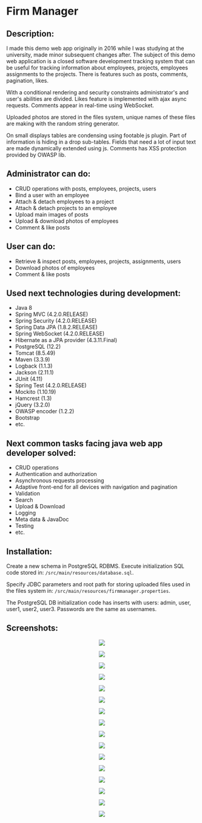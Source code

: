 # Firm Manager 
## Description:
I made this demo web app originally in 2016 while I was studying at the university, made minor subsequent changes after.
The subject of this demo web application is a closed software development tracking system 
that can be useful for tracking information about employees, projects, employees assignments to the projects. 
There is features such as posts, comments, pagination, likes.

With a conditional rendering and security constraints administrator's and user's abilities are divided. 
Likes feature is implemented with ajax async requests. Comments appear in real-time using WebSocket.

Uploaded photos are stored in the files system, unique names of these files are making with the random string generator. 

On small displays tables are condensing using footable js plugin. Part of information is hiding in a drop sub-tables. 
Fields that need a lot of input text are made dynamically extended using js. Comments has XSS protection provided by OWASP lib.

## Administrator can do:
- CRUD operations with posts, employees, projects, users
- Bind a user with an employee
- Attach & detach employees to a project
- Attach & detach projects to an employee
- Upload main images of posts
- Upload & download photos of employees
- Comment & like posts

## User can do:
- Retrieve & inspect posts, employees, projects, assignments, users
- Download photos of employees
- Comment & like posts

## Used next technologies during development:
- Java 8
- Spring MVC (4.2.0.RELEASE)
- Spring Security (4.2.0.RELEASE)
- Spring Data JPA (1.8.2.RELEASE)
- Spring WebSocket (4.2.0.RELEASE)
- Hibernate as a JPA provider (4.3.11.Final)
- PostgreSQL (12.2)
- Tomcat (8.5.49)
- Maven (3.3.9)
- Logback (1.1.3)
- Jackson (2.11.1)
- JUnit (4.11)
- Spring Test (4.2.0.RELEASE)
- Mockito (1.10.19)
- Hamcrest (1.3)
- jQuery (3.2.0)
- OWASP encoder (1.2.2)
- Bootstrap
- etc.
   
## Next common tasks facing java web app developer solved:
- CRUD operations
- Authentication and authorization
- Asynchronous requests processing
- Adaptive front-end for all devices with navigation and pagination
- Validation
- Search
- Upload & Download
- Logging
- Meta data & JavaDoc
- Testing
- etc.

## Installation:

Create a new schema in PostgreSQL RDBMS. Execute initialization SQL code stored in: 
`/src/main/resources/database.sql`.

Specify JDBC parameters and root path for storing uploaded files used in the files system in: 
`/src/main/resources/firmmanager.properties`.

The PostgreSQL DB initialization code has inserts with users: admin, user, user1, user2, user3. 
Passwords are the same as usernames.

## Screenshots:

<p align="center">
  <img src="https://user-images.githubusercontent.com/26651009/88971975-8594e100-d2bd-11ea-8dd2-3b057dadd3a3.png" />
</p>

<p align="center">
  <img src="https://user-images.githubusercontent.com/26651009/88971991-8b8ac200-d2bd-11ea-8063-1afef26191ba.png" />
</p>

<p align="center">
  <img src="https://user-images.githubusercontent.com/26651009/88971995-8ded1c00-d2bd-11ea-8adf-91cbc7abe8b9.png" />
</p>

<p align="center">
  <img src="https://user-images.githubusercontent.com/26651009/88971999-8f1e4900-d2bd-11ea-83d8-36c385de5f33.png" />
</p>

<p align="center">
  <img src="https://user-images.githubusercontent.com/26651009/88972006-90e80c80-d2bd-11ea-9908-6a54ad0e7467.png" />
</p>

<p align="center">
  <img src="https://user-images.githubusercontent.com/26651009/88972009-947b9380-d2bd-11ea-801f-200bb7375b0f.png" />
</p>

<p align="center">
  <img src="https://user-images.githubusercontent.com/26651009/88972020-96dded80-d2bd-11ea-9b09-ac93dedb96dd.png" />
</p>

<p align="center">
  <img src="https://user-images.githubusercontent.com/26651009/88972022-980f1a80-d2bd-11ea-859e-9576038c7135.png" />
</p>

<p align="center">
  <img src="https://user-images.githubusercontent.com/26651009/88972029-9cd3ce80-d2bd-11ea-9bcb-875355bceb3e.png" />
</p>

<p align="center">
  <img src="https://user-images.githubusercontent.com/26651009/88972032-9e9d9200-d2bd-11ea-9fce-61c8a6709a69.png" />
</p>

<p align="center">
  <img src="https://user-images.githubusercontent.com/26651009/88972037-a1988280-d2bd-11ea-9434-b57e20d80224.png" />
</p>

<p align="center">
  <img src="https://user-images.githubusercontent.com/26651009/88972041-a2c9af80-d2bd-11ea-8794-2d227dedf46d.png" />
</p>

<p align="center">
  <img src="https://user-images.githubusercontent.com/26651009/88972045-a4937300-d2bd-11ea-981a-40092b2a1169.png" />
</p>

<p align="center">
  <img src="https://user-images.githubusercontent.com/26651009/88972048-a65d3680-d2bd-11ea-991d-6545b149448e.png" />
</p>

<p align="center">
  <img src="https://user-images.githubusercontent.com/26651009/88972054-a78e6380-d2bd-11ea-866e-a1c2ca44fdce.png" />
</p>

<p align="center">
  <img src="https://user-images.githubusercontent.com/26651009/88973065-351e8300-d2bf-11ea-8829-3ca3b3ed2a66.png" />
</p>



